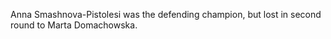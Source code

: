 Anna Smashnova-Pistolesi was the defending champion, but lost in second round to Marta Domachowska.
